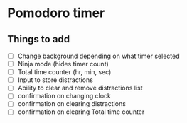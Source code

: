 # Pomodoro timer





## Things to add

* [ ] Change background depending on what timer selected
* [ ] Ninja mode (hides timer count)
* [ ] Total time counter (hr, min, sec)
* [ ] Input to store distractions
* [ ] Ability to clear and remove distractions list
* [ ] confirmation on changing clock
* [ ] confirmation on clearing distractions
* [ ] confirmation on clearing Total time counter
